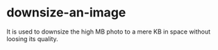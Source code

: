 # downsize-an-image
It is used to downsize the high MB photo to a mere KB in space without loosing its quality.
